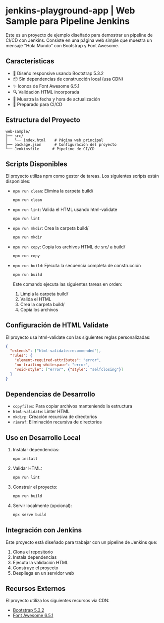 # jenkins-playground-app | Web Sample para Pipeline Jenkins

Este es un proyecto de ejemplo diseñado para demostrar un pipeline de CI/CD con Jenkins. Consiste en una página web simple que muestra un mensaje "Hola Mundo" con Bootstrap y Font Awesome.

## Características

- 🎨 Diseño responsive usando Bootstrap 5.3.2
- 📦 Sin dependencias de construcción local (usa CDN)
- ✨ Iconos de Font Awesome 6.5.1
- 🔍 Validación HTML incorporada
- 📅 Muestra la fecha y hora de actualización
- 🚀 Preparado para CI/CD

## Estructura del Proyecto

```
web-sample/
├── src/
│   └── index.html    # Página web principal
├── package.json      # Configuración del proyecto
└── Jenkinsfile      # Pipeline de CI/CD
```

## Scripts Disponibles

El proyecto utiliza npm como gestor de tareas. Los siguientes scripts están disponibles:

- `npm run clean`: Elimina la carpeta build/
  ```bash
  npm run clean
  ```

- `npm run lint`: Valida el HTML usando html-validate
  ```bash
  npm run lint
  ```

- `npm run mkdir`: Crea la carpeta build/
  ```bash
  npm run mkdir
  ```

- `npm run copy`: Copia los archivos HTML de src/ a build/
  ```bash
  npm run copy
  ```

- `npm run build`: Ejecuta la secuencia completa de construcción
  ```bash
  npm run build
  ```
  Este comando ejecuta las siguientes tareas en orden:
  1. Limpia la carpeta build/
  2. Valida el HTML
  3. Crea la carpeta build/
  4. Copia los archivos

## Configuración de HTML Validate

El proyecto usa html-validate con las siguientes reglas personalizadas:

```json
{
  "extends": ["html-validate:recommended"],
  "rules": {
    "element-required-attributes": "error",
    "no-trailing-whitespace": "error",
    "void-style": ["error", {"style": "selfclosing"}]
  }
}
```

## Dependencias de Desarrollo

- `copyfiles`: Para copiar archivos manteniendo la estructura
- `html-validate`: Linter HTML
- `mkdirp`: Creación recursiva de directorios
- `rimraf`: Eliminación recursiva de directorios

## Uso en Desarrollo Local

1. Instalar dependencias:
   ```bash
   npm install
   ```

2. Validar HTML:
   ```bash
   npm run lint
   ```

3. Construir el proyecto:
   ```bash
   npm run build
   ```

4. Servir localmente (opcional):
   ```bash
   npx serve build
   ```

## Integración con Jenkins

Este proyecto está diseñado para trabajar con un pipeline de Jenkins que:

1. Clona el repositorio
2. Instala dependencias
3. Ejecuta la validación HTML
4. Construye el proyecto
5. Despliega en un servidor web

## Recursos Externos

El proyecto utiliza los siguientes recursos vía CDN:

- [Bootstrap 5.3.2](https://getbootstrap.com/docs/5.3/getting-started/introduction/)
- [Font Awesome 6.5.1](https://fontawesome.com/v6/docs/)

